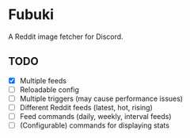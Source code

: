 # Fubuki

A Reddit image fetcher for Discord.

## TODO

- [x] Multiple feeds
- [ ] Reloadable config
- [ ] Multiple triggers (may cause performance issues)
- [ ] Different Reddit feeds (latest, hot, rising)
- [ ] Feed commands (daily, weekly, interval feeds)
- [ ] (Configurable) commands for displaying stats
